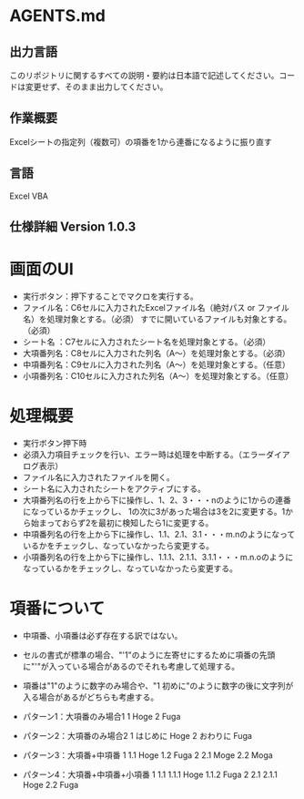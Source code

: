 # AGENTS.md
## 出力言語
このリポジトリに関するすべての説明・要約は日本語で記述してください。コードは変更せず、そのまま出力してください。

## 作業概要
Excelシートの指定列（複数可）の項番を1から連番になるように振り直す

## 言語
Excel VBA

## 仕様詳細  Version 1.0.3

# 画面のUI
- 実行ボタン：押下することでマクロを実行する。
- ファイル名：C6セルに入力されたExcelファイル名（絶対パス or ファイル名）を処理対象とする。（必須）
              すでに開いているファイルも対象とする。（必須）
- シート名  ：C7セルに入力されたシート名を処理対象とする。（必須）
- 大項番列名：C8セルに入力された列名（A～）を処理対象とする。（必須）
- 中項番列名：C9セルに入力された列名（A～）を処理対象とする。（任意）
- 小項番列名：C10セルに入力された列名（A～）を処理対象とする。（任意）

# 処理概要
- 実行ボタン押下時
 - 必須入力項目チェックを行い、エラー時は処理を中断する。（エラーダイアログ表示）
 - ファイル名に入力されたファイルを開く。
 - シート名に入力されたシートをアクティブにする。
 - 大項番列名の行を上から下に操作し、1、2、3・・・nのように1からの連番になっているかチェックし、
   1の次に3があった場合は3を2に変更する。1から始まっておらず2を最初に検知したら1に変更する。
 - 中項番列名の行を上から下に操作し、1.1、2.1、3.1・・・m.nのようになっているかをチェックし、なっていなかったら変更する。
 - 小項番列名の行を上から下に操作し、1.1.1、2.1.1、3.1.1・・・m.n.oのようになっているかをチェックし、なっていなかったら変更する。


# 項番について
- 中項番、小項番は必ず存在する訳ではない。
- セルの書式が標準の場合、"'1"のように左寄せにするために項番の先頭に"'"が入っている場合があるのでそれも考慮して処理する。
- 項番は"1"のように数字のみ場合や、"1 初めに"のように数字の後に文字列が入る場合があるがどちらも考慮する。

- パターン1：大項番のみ場合1
  1
     Hoge
  2
     Fuga

- パターン2：大項番のみ場合2
  1 はじめに
     Hoge
  2 おわりに
     Fuga

- パターン3：大項番+中項番
  1
    1.1
         Hoge
    1.2
         Fuga
  2
    2.1
         Moge
    2.2
         Moga

- パターン4：大項番+中項番+小項番
  1
    1.1
      1.1.1
         Hoge
      1.1.2
         Fuga
  2
    2.1
      2.1.1
         Hoge
    2.2
      Fuga

